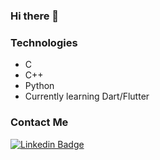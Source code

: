 ### Hi there 👋

<!--
**stroherdebora/stroherdebora** is a ✨ _special_ ✨ repository because its `README.md` (this file) appears on your GitHub profile.

Here are some ideas to get you started:

- 🔭 I’m currently working on ...
- 🌱 I’m currently learning ...
- 👯 I’m looking to collaborate on ...
- 🤔 I’m looking for help with ...
- 💬 Ask me about ...
- 📫 How to reach me: ...
- 😄 Pronouns: ...
- ⚡ Fun fact: ...



- 🌱 I’m currently learning **Dart and Flutter**

- 📫 How to reach me: https://www.linkedin.com/in/stroherdebora/
-->

### Technologies
* C
* C++
* Python
* Currently learning Dart/Flutter

### Contact Me
[![Linkedin Badge](https://img.shields.io/badge/-guilhermesam-blue?style=flat-square&logo=Linkedin&logoColor=white&link=https://www.linkedin.com/in/stroherdebora/)](https://www.linkedin.com/in/guilherme-samuel-0732371a0/)
  
